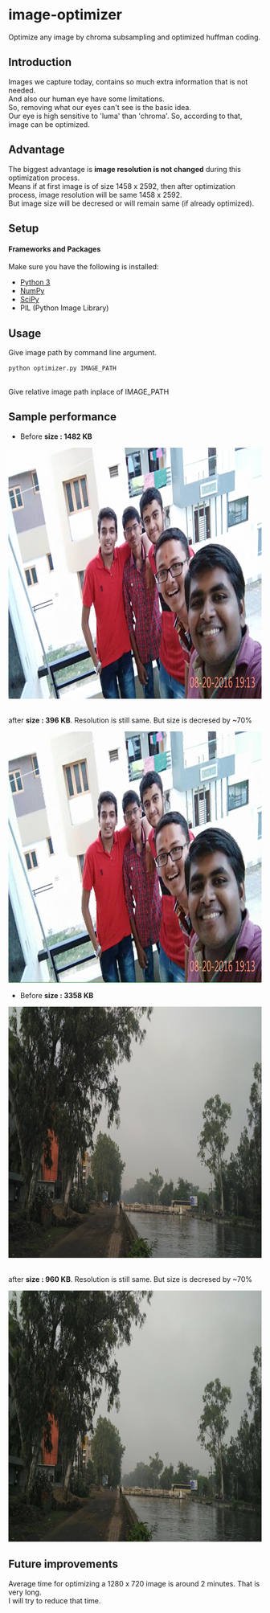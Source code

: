 # image-optimizer
Optimize any image by chroma subsampling and optimized huffman coding.<br/>

## Introduction
Images we capture today, contains so much extra information that is not needed. <br/>
And also our human eye have some limitations. <br/>
So, removing what our eyes can't see is the basic idea. <br/>
Our eye is high sensitive to 'luma' than 'chroma'. So, according to that, image can be optimized.<br/>

## Advantage
The biggest advantage is <b>image resolution is not changed</b> during this optimization process.<br/>
Means if at first image is of size 1458 x 2592, then after optimization process, image resolution will be same 1458 x 2592.<br/>
But image size will be decresed or will remain same (if already optimized).<br/>


## Setup
#### Frameworks and Packages
Make sure you have the following is installed:
 - [Python 3](https://www.python.org/)
 - [NumPy](http://www.numpy.org/)
 - [SciPy](https://www.scipy.org/)
 - PIL (Python Image Library)

## Usage
Give image path by command line argument.<br/>
```
python optimizer.py IMAGE_PATH
```
<br/>
Give relative image path inplace of IMAGE_PATH

## Sample performance
 - Before <b>size : 1482 KB</b><br/>
 <p align="center"><img src="imgs/m2.jpg" alt="befimg1" height="500"/></p>
 <br/>
 after <b>size : 396 KB</b>. Resolution is still same. But size is decresed by ~70%<br/>
 <p align="center"><img src="imgs/m2_opti_by_pkikani.jpg" alt="befimg1" height="500"/></p>
 
 - Before <b>size : 3358 KB</b><br/>
 <p align="center"><img src="imgs/m9.jpg" alt="befimg1" height="500"/></p>
 <br/>
 after <b>size : 960 KB</b>. Resolution is still same. But size is decresed by ~70%<br/>
 <p align="center"><img src="imgs/m9_opti_by_pkikani.jpg" alt="befimg1" height="500"/></p>
 
## Future improvements
Average time for optimizing a 1280 x 720 image is around 2 minutes. That is very long.<br/>
I will try to reduce that time.
